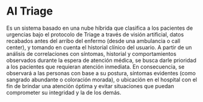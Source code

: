 # AI Triage
Es un sistema basado en una nube híbrida que clasifica a los pacientes de urgencias bajo el protocolo de Triage a través de visión artificial, datos recabados antes del arribo del enfermo (desde una ambulancia o call center), y tomando en cuenta el historial clínico del usuario. A partir de un análisis de correlaciones con síntomas, historial y comportamientos observados durante la espera de atención médica, se busca darle prioridad a los pacientes que requieran atención inmediata. En consecuencia, se observará a las personas con base a su postura, síntomas evidentes (como sangrado abundante o coloración morada), o ubicación en el hospital con el fin de brindar una atención óptima y evitar situaciones que puedan comprometer su integridad y la de los demás.
